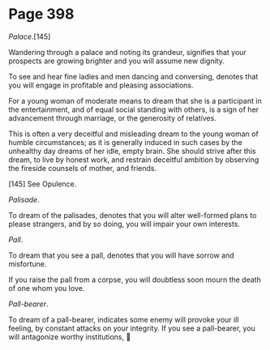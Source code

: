 # Page 398
_Palace_.[145]


Wandering through a palace and noting its grandeur, signifies that your
prospects are growing brighter and you will assume new dignity.


To see and hear fine ladies and men dancing and conversing, denotes that you
will engage in profitable and pleasing associations.


For a young woman of moderate means to dream that she is a
participant in the entertainment, and of equal social standing
with others, is a sign of her advancement through marriage,
or the generosity of relatives.


This is often a very deceitful and misleading dream to the young
woman of humble circumstances; as it is generally induced in such
cases by the unhealthy day dreams of her idle, empty brain.
She should strive after this dream, to live by honest work,
and restrain deceitful ambition by observing the fireside counsels
of mother, and friends.



[145] See Opulence.


_Palisade_.


To dream of the palisades, denotes that you will alter well-formed plans
to please strangers, and by so doing, you will impair your own interests.


_Pall_.


To dream that you see a pall, denotes that you will have
sorrow and misfortune.


If you raise the pall from a corpse, you will doubtless soon
mourn the death of one whom you love.


_Pall-bearer_.


To dream of a pall-bearer, indicates some enemy will provoke
your ill feeling, by constant attacks on your integrity.
If you see a pall-bearer, you will antagonize worthy institutions,
